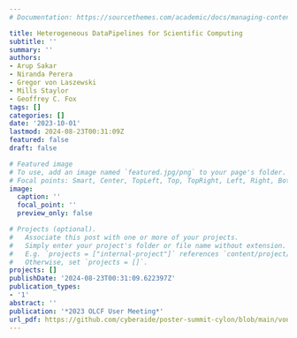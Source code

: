 ```yaml
---
# Documentation: https://sourcethemes.com/academic/docs/managing-content/

title: Heterogeneous DataPipelines for Scientific Computing
subtitle: ''
summary: ''
authors:
- Arup Sakar
- Niranda Perera
- Gregor von Laszewski
- Mills Staylor
- Geoffrey C. Fox
tags: []
categories: []
date: '2023-10-01'
lastmod: 2024-08-23T00:31:09Z
featured: false
draft: false

# Featured image
# To use, add an image named `featured.jpg/png` to your page's folder.
# Focal points: Smart, Center, TopLeft, Top, TopRight, Left, Right, BottomLeft, Bottom, BottomRight.
image:
  caption: ''
  focal_point: ''
  preview_only: false

# Projects (optional).
#   Associate this post with one or more of your projects.
#   Simply enter your project's folder or file name without extension.
#   E.g. `projects = ["internal-project"]` references `content/project/deep-learning/index.md`.
#   Otherwise, set `projects = []`.
projects: []
publishDate: '2024-08-23T00:31:09.622397Z'
publication_types:
- '1'
abstract: ''
publication: '*2023 OLCF User Meeting*'
url_pdf: https://github.com/cyberaide/poster-summit-cylon/blob/main/vonLaszewski-heterogeneous-data-pipeline-2.pdf
---
```

